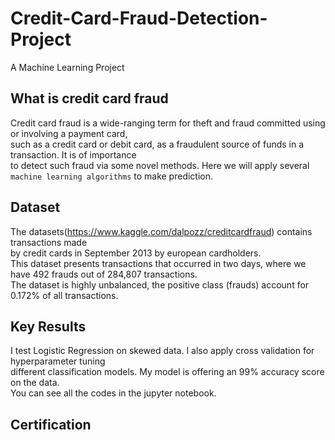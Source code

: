 # Credit-Card-Fraud-Detection-Project
A Machine Learning Project
## What is credit card fraud
Credit card fraud is a wide-ranging term for theft and fraud committed using or involving a payment card,<br>
such as a credit card or debit card, as a fraudulent source of funds in a transaction. It is of importance<br>
to detect such fraud via some novel methods. Here we will apply several `machine learning algorithms` to make prediction.<br>

## Dataset
The datasets(https://www.kaggle.com/dalpozz/creditcardfraud) contains transactions made <br>
by credit cards in September 2013 by european cardholders.<br> 
This dataset presents transactions that occurred in two days, where we have 492 frauds out of 284,807 transactions.<br> 
The dataset is highly unbalanced, the positive class (frauds) account for 0.172% of all transactions.<br>

## Key Results
I test Logistic Regression on skewed data. I also apply cross validation for hyperparameter tuning<br>
different classification models. My model is offering an 99% accuracy score on the data.<br>
You can see all the codes in the jupyter notebook.<br>

## Certification

